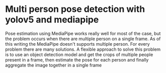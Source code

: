 # Multi person pose detection with yolov5 and mediapipe
Pose estimation using MediaPipe works really well for most of the case, but the problem occurs when there are multiple person on a single frame. As of this writing the MediaPipe doesn't supports multiple person. For every problem there are many solutions. A flexible approach to solve this problem is to use an object detection model and get the crops of multiple people present in a frame, then estimate the pose for each person and finally aggregate the image together in a single frame

